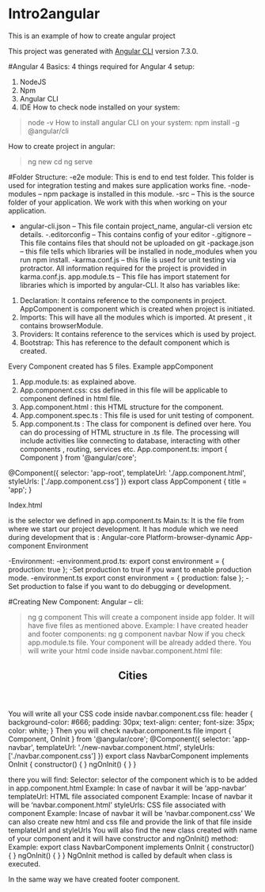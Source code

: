 # Intro2angular

This is an example of how to create angular project

This project was generated with [Angular CLI](https://github.com/angular/angular-cli) version 7.3.0.

#Angular 4 Basics:
4 things required  for Angular 4 setup:
1.	NodeJS
2.	Npm
3.	Angular CLI
4.	IDE
How to check node installed on your system:
>node -v
How to install angular CLI on your system:
>npm install -g @angular/cli

How to create project in angular:
>ng new <app-name>
>cd <app-name>
>ng serve

#Folder Structure:
-e2e module: This is end to end test folder. This folder is used for integration testing and makes sure application works fine.
-node-modules – npm package is installed in this module. 
-src – This is the source folder of your application. We work with this when working on your application.
- angular-cli.json – This file contain project_name, angular-cli version etc details.
-.editorconfig – This contains config of your editor
-.gitignore – This file contains files that should not be uploaded on git
-package.json – this file tells which libraries will be installed in node_modules when you run npm install.
-karma.conf.js – this file is used for unit testing via protractor. All information required for the project is provided in karma.conf.js.
app.module.ts – This file has import statement for libraries which is imported by angular-CLI.
It also has variables like:
1.	Declaration: It contains reference to the components in project. AppComponent is component which is created when project is initiated.
2.	Imports: This will have all the modules which is imported. At present , it contains browserModule.
3.	Providers: It contains reference to the services which is used by project.
4.	Bootstrap: This has reference to the default component which is created.

Every Component created has 5 files. Example appComponent
1.	App.module.ts: as explained above.
2.	App.component.css: css defined in this file will be applicable to component defined in html file.
3.	App.component.html : this HTML structure for the component.
4.	App.component.spec.ts : This file is used for unit testing of component.
5.	App.component.ts : The class for component is defined over here. You can do processing of HTML structure in .ts file. The processing will include activities  like connecting to database, interacting with other components , routing, services etc.
App.component.ts:
import { Component } from '@angular/core';

@Component({
   selector: 'app-root',
   templateUrl: './app.component.html',
   styleUrls: ['./app.component.css']
})
export class AppComponent {
   title = 'app';
}

Index.html
<!doctype html>
<html lang = "en">
   <head>
      <meta charset = "utf-8">
      <title>HTTP Search Param</title>
      <base href = "/">
      <link href = "https://fonts.googleapis.com/icon?family=Material+Icons" rel="stylesheet">
      <link href = "https://fonts.googleapis.com/css?family=Roboto|Roboto+Mono" rel="stylesheet">
      <link href = "styles.c7c7b8bf22964ff954d3.bundle.css" rel="stylesheet">
      <meta name = "viewport" content="width=device-width, initial-scale=1">
      <link rel = "icon" type="image/x-icon" href="favicon.ico">
   </head>
   
   <body>
      <app-root></app-root>
   </body>
</html>

<app-root> is the selector we defined in app.component.ts
Main.ts: It is the file from where we start our project development. It has  module which we need during development that is :
Angular-core
Platform-browser-dynamic
App-component
Environment

-Environment:
	-environment.prod.ts:
export const environment = {
  production: true
};
-Set production to true if you want to enable production mode.
	-environment.ts
		export const environment = {
  			production: false
};
-Set production to false if you want to do debugging or development.



 
#Creating New Component:
Angular – cli:
>ng g component <component-name>
This will create a component inside app folder. It will have five files as mentioned above.
Example: I have created header and footer components:
>ng g component navbar
Now if you check app.module.ts file. Your component will be already added there.
You will write your html code inside navbar.component.html file:
<header>
  <h2>Cities</h2>
</header>
You will write all your CSS code inside navbar.component.css file:
header {
  background-color: #666;
  padding: 30px;
  text-align: center;
  font-size: 35px;
  color: white;
}
Then you will check navbar.component.ts file 
import { Component, OnInit } from '@angular/core';
@Component({
  selector: 'app-navbar',
  templateUrl: './new-navbar.component.html',
  styleUrls: ['./navbar.component.css']
})
export class NavbarComponent implements OnInit {
constructor() { }
 ngOnInit() {
  }
}

there you will find:
Selector: selector of the component which is to be added in app.component.html
Example: In case of navbar it will be ‘app-navbar’
templateUrl: HTML file associated component
Example: Incase of navbar it will be ‘navbar.component.html’
styleUrls: CSS file associated with component
Example: Incase of navbar it will be ‘navbar.component.css’
We can also create new html and css file and provide the link of that file inside templateUrl and styleUrls
You will also find the new class created with name of your component and it will have constructor and ngOnInit() method:
Example:
export class NavbarComponent implements OnInit {
  constructor() { }
  ngOnInit() {
  }
}
NgOnInit method is called by default when class is executed.

In the same way we have created footer component.



